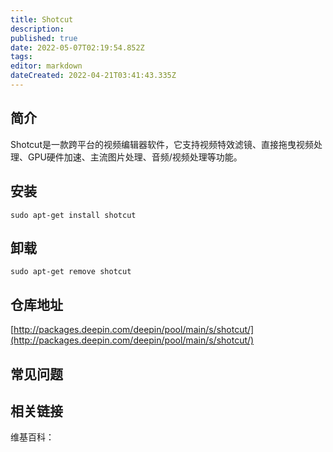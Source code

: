 ```yaml
---
title: Shotcut
description: 
published: true
date: 2022-05-07T02:19:54.852Z
tags: 
editor: markdown
dateCreated: 2022-04-21T03:41:43.335Z
---
```


## 简介

Shotcut是一款跨平台的视频编辑器软件，它支持视频特效滤镜、直接拖曳视频处理、GPU硬件加速、主流图片处理、音频/视频处理等功能。

## 安装

`sudo apt-get install shotcut`

## 卸载

`sudo apt-get remove shotcut`

## 仓库地址

[http://packages.deepin.com/deepin/pool/main/s/shotcut/](http://packages.deepin.com/deepin/pool/main/s/shotcut/)


## 常见问题


## 相关链接

维基百科：